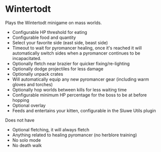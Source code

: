 # Wintertodt

Plays the Wintertodt minigame on mass worlds.

* Configurable HP threshold for eating
* Configurable food and quantity
* Select your favorite side (east side, beast side)
* Timeout to wait for pyromancer healing, once it's reached it will automatically switch sides when a pyromancer
  continues to be incapacitated.
* Optionally fletch near brazier for quicker fixing/re-lighting
* Optionally dodge projectiles for less damage
* Optionally unpack crates
* Will automatically equip any new pyromancer gear (including warm gloves and torches)
* Optionally hop worlds between kills for less waiting time
* Configurable minimum HP percentage for the boss to be at before hopping
* Optional overlay
* Feeds and entertains your kitten, configurable in the Sluwe Utils plugin

Does not have

* Optional fletching, it will always fletch
* Anything related to healing pyromancer (no herblore training)
* No solo mode
* No death walk